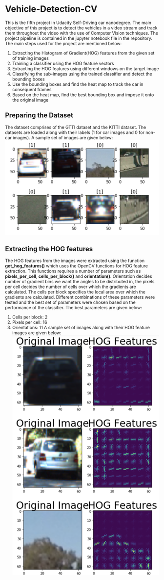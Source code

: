 # Vehicle-Detection-CV
This is the fifth project in Udacity Self-Driving car nanodegree. The main objective of this project is to detect the vehicles in a video stream and track them throughout the video with the use of Computer Vision techniques. The project pipeline is contained in the jupyter notebook file in the repository. The main steps used for the project are mentioned below:
1. Extracting the Histogram of Gradient(HOG) features from the given set of training images
2. Training a classifier using the HOG feature vectors
3. Extracting the HOG features using different windows on the target image
4. Classifying the sub-images using the trained classifier and detect the bounding boxes
5. Use the bounding boxes and find the heat map to track the car in consequent frames
6. Based on the heat map, find the best bounding box and impose it onto the original image

## Preparing the Dataset
The dataset comprises of the GTTI dataset and the KITTI dataset. The datasets are loaded along with their labels (1 for car images and 0 for non-car images). A sample set of images are given below:
![alt text](https://github.com/thiyagu145/Vehicle-Detection-CV/blob/master/output_images/Screen%20Shot%202018-08-04%20at%205.36.40%20PM.png)

## Extracting the HOG features
The HOG features from the images were extracted using the function **get_hog_features()** which uses the OpenCV functions for HOG feature extraction. This functions requires a number of parameters such as **pixels_per_cell**, **cells_per_block()** and **orientation()**. Orientation decides number of gradient bins we want the angles to be distributed in, the pixels per cell decides the number of cells over which the gradients are calculated. The cells per block specifies the local area over which the gradients are calculated. Different combinations of these parameters were tested and the best set of parameters were chosen based on the performance of the classifier. The best parameters are given below: 
1. Cells per block: 2
2. Pixels per cell: 16
3. Orientations: 11
A sample set of images along with their HOG feature images are given below:
![alt text](https://github.com/thiyagu145/Vehicle-Detection-CV/blob/master/output_images/Screen%20Shot%202018-08-04%20at%205.37.30%20PM.png)


